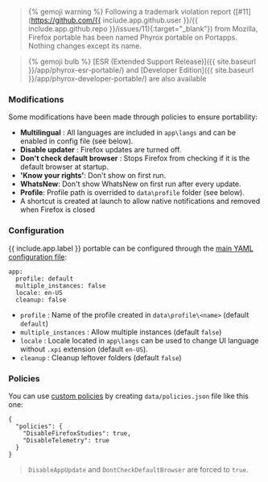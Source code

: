 > {% gemoji warning %} Following a trademark violation report ([#11](https://github.com/{{ include.app.github.user }}/{{ include.app.github.repo }}/issues/11){:target="_blank"}) from Mozilla, Firefox portable has been named Phyrox portable on Portapps. Nothing changes except its name.

> {% gemoji bulb %} [ESR (Extended Support Release)]({{ site.baseurl }}/app/phyrox-esr-portable/) and [Developer Edition]({{ site.baseurl }}/app/phyrox-developer-portable/) are also available

### Modifications

Some modifications have been made through policies to ensure portability:

* **Multilingual** : All languages are included in `app\langs` and can be enabled in config file (see below).
* **Disable updater** : Firefox updates are turned off.
* **Don't check default browser** : Stops Firefox from checking if it is the default browser at startup.
* **'Know your rights'**:  Don't show on first run.
* **WhatsNew**: Don't show WhatsNew on first run after every update.
* **Profile**: Profile path is overrided to `data\profile` folder (see below).
* A shortcut is created at launch to allow native notifications and removed when Firefox is closed

### Configuration

{{ include.app.label }} portable can be configured through the [main YAML configuration file](/doc/configuration/):

<div class="language-yml highlighter-rouge"><div class="highlight"><pre class="highlight"><code>app:
  profile: default
  multiple_instances: false
  locale: en-US
  cleanup: false
</code></pre></div></div>

* `profile` : Name of the profile created in `data\profile\<name>` (default `default`)
* `multiple_instances` : Allow multiple instances (default `false`)
* `locale` : Locale located in `app\langs` can be used to change UI language without `.xpi` extension (default `en-US`).
* `cleanup` : Cleanup leftover folders (default `false`)

### Policies

You can use [custom policies](https://support.mozilla.org/en-US/kb/customizing-firefox-using-policiesjson) by creating `data/policies.json` file like this one:

<div class="language-json highlighter-rouge"><div class="highlight"><pre class="highlight"><code>{
  "policies": {
    "DisableFirefoxStudies": true,
    "DisableTelemetry": true
  }
}</code></pre></div></div>

> `DisableAppUpdate` and `DontCheckDefaultBrowser` are forced to `true`.
